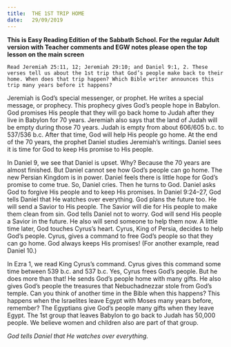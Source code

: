 ```yaml
---
title:  THE 1ST TRIP HOME 
date:   29/09/2019
---
```


**This is Easy Reading Edition of the Sabbath School. For the regular Adult version with Teacher comments and EGW notes please open the top lesson on the main screen** 

`Read Jeremiah 25:11, 12; Jeremiah 29:10; and Daniel 9:1, 2. These verses tell us about the 1st trip that God’s people make back to their home. When does that trip happen? Which Bible writer announces this trip many years before it happens?`

Jeremiah is God’s special messenger, or prophet. He writes a special message, or prophecy. This prophecy gives God’s people hope in Babylon. God promises His people that they will go back home to Judah after they live in Babylon for 70 years. Jeremiah also says that the land of Judah will be empty during those 70 years. Judah is empty from about 606/605 b.c. to 537/536 b.c. After that time, God will help His people go home. At the end of the 70 years, the prophet Daniel studies Jeremiah’s writings. Daniel sees it is time for God to keep His promise to His people. 

In Daniel 9, we see that Daniel is upset. Why? Because the 70 years are almost finished. But Daniel cannot see how God’s people can go home. The new Persian Kingdom is in power. Daniel feels there is little hope for God’s promise to come true. So, Daniel cries. Then he turns to God. Daniel asks God to forgive His people and to keep His promises. In Daniel 9:24–27, God tells Daniel that He watches over everything. God plans the future too. He will send a Savior to His people. The Savior will die for His people to make them clean from sin. God tells Daniel not to worry. God will send His people a Savior in the future. He also will send someone to help them now. A little time later, God touches Cyrus’s heart. Cyrus, King of Persia, decides to help God’s people. Cyrus, gives a command to free God’s people so that they can go home. God always keeps His promises! (For another example, read Daniel 10.)

In Ezra 1, we read King Cyrus’s command. Cyrus gives this command some time between 539 b.c. and 537 b.c. Yes, Cyrus frees God’s people. But he does more than that! He sends God’s people home with many gifts. He also gives God’s people the treasures that Nebuchadnezzar stole from God’s temple. Can you think of another time in the Bible when this happens? This happens when the Israelites leave Egypt with Moses many years before, remember? The Egyptians give God’s people many gifts when they leave Egypt. The 1st group that leaves Babylon to go back to Judah has 50,000 people. We believe women and children also are part of that group. 

_God tells Daniel that He watches over everything._